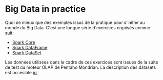 # Big Data in practice
Quoi de mieux que des exemples issus de la pratique pour s'initier au monde du Big Data.
C'est une longue série d'exercices orgnisés comme suit: 
* [Spark Core](https://github.com/Ahmed-Gater/bigdata-in-practice/blob/master/spark-core.md)
* [Spark DataFrame](https://github.com/Ahmed-Gater/bigdata-in-practice/blob/master/spark-dataframe.md)
* [Spark DataSet](https://github.com/Ahmed-Gater/bigdata-in-practice/blob/master/spark-dataset.md)

Les données utilisées dans le cadre de ces exercices sont issues de la suite de test du moteur OLAP de Pentaho Mondrian. La description des datasets est accesible [ici](https://github.com/Ahmed-Gater/bigdata-in-practice/blob/master/datasetdescription.md)
